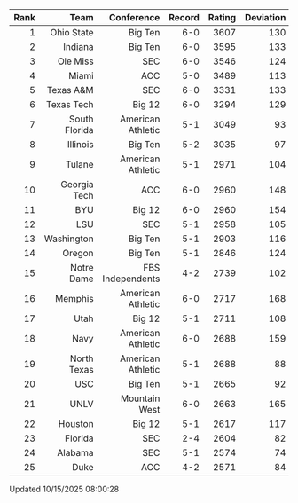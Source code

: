 | Rank  | Team                 | Conference           | Record   | Rating | Deviation |
| ---:  | ---:                 | ---:                 | ---:     | ---:   | ---:      |
| 1     | Ohio State           | Big Ten              | 6-0      | 3607   | 130       |
| 2     | Indiana              | Big Ten              | 6-0      | 3595   | 133       |
| 3     | Ole Miss             | SEC                  | 6-0      | 3546   | 124       |
| 4     | Miami                | ACC                  | 5-0      | 3489   | 113       |
| 5     | Texas A&M            | SEC                  | 6-0      | 3331   | 133       |
| 6     | Texas Tech           | Big 12               | 6-0      | 3294   | 129       |
| 7     | South Florida        | American Athletic    | 5-1      | 3049   | 93        |
| 8     | Illinois             | Big Ten              | 5-2      | 3035   | 97        |
| 9     | Tulane               | American Athletic    | 5-1      | 2971   | 104       |
| 10    | Georgia Tech         | ACC                  | 6-0      | 2960   | 148       |
| 11    | BYU                  | Big 12               | 6-0      | 2960   | 154       |
| 12    | LSU                  | SEC                  | 5-1      | 2958   | 105       |
| 13    | Washington           | Big Ten              | 5-1      | 2903   | 116       |
| 14    | Oregon               | Big Ten              | 5-1      | 2846   | 124       |
| 15    | Notre Dame           | FBS Independents     | 4-2      | 2739   | 102       |
| 16    | Memphis              | American Athletic    | 6-0      | 2717   | 168       |
| 17    | Utah                 | Big 12               | 5-1      | 2711   | 108       |
| 18    | Navy                 | American Athletic    | 6-0      | 2688   | 159       |
| 19    | North Texas          | American Athletic    | 5-1      | 2688   | 88        |
| 20    | USC                  | Big Ten              | 5-1      | 2665   | 92        |
| 21    | UNLV                 | Mountain West        | 6-0      | 2663   | 165       |
| 22    | Houston              | Big 12               | 5-1      | 2617   | 117       |
| 23    | Florida              | SEC                  | 2-4      | 2604   | 82        |
| 24    | Alabama              | SEC                  | 5-1      | 2574   | 74        |
| 25    | Duke                 | ACC                  | 4-2      | 2571   | 84        |

Updated 10/15/2025 08:00:28
